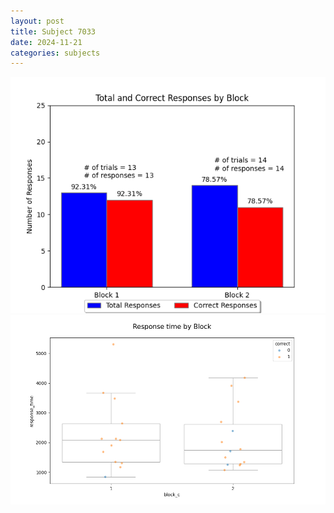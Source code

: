 ```yaml
---
layout: post
title: Subject 7033
date: 2024-11-21
categories: subjects
---
```


![](data/7033/run-8/7033_ATS_responses.png)
![](data/7033/run-8/7033_ATS_rt.png)
